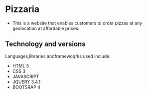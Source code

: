 # Pizzaria
+ This is a website that enables customers to order pizzas at any geolocation at affordable prices.

## Technology and versions
Languages,libraries andframewoqrks used include:
+ HTML 5
+ CSS 3
+ JAVASCRIPT
+ JQUERY 3.4.1
+ BOOTSRAP 4
